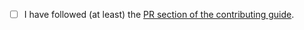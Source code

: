 <!-- Thank you so much for your PR, your contribution is appreciated! ❤️ -->

- [ ] I have followed (at least) the [PR section of the contributing guide](https://github.com/PtPrashantTripathi/PortfolioTracker/blob/HEAD/.github/CONTRIBUTING.md#submitting-a-pull-request).

